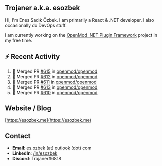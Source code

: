 ##  Trojaner a.k.a. esozbek
Hi, I'm Enes Sadık Özbek. I am primarily a React & .NET developer. I also occasionally do DevOps stuff.

I am currently working on the [OpenMod .NET Plugin Framework](https://github.com/openmod/openmod) project in my free time. 

## :zap: Recent Activity

<!--START_SECTION:activity-->
1. 🎉 Merged PR [#615](https://github.com/openmod/openmod/pull/615) in [openmod/openmod](https://github.com/openmod/openmod)
2. 🎉 Merged PR [#612](https://github.com/openmod/openmod/pull/612) in [openmod/openmod](https://github.com/openmod/openmod)
3. 🎉 Merged PR [#611](https://github.com/openmod/openmod/pull/611) in [openmod/openmod](https://github.com/openmod/openmod)
4. 🎉 Merged PR [#613](https://github.com/openmod/openmod/pull/613) in [openmod/openmod](https://github.com/openmod/openmod)
5. 🎉 Merged PR [#610](https://github.com/openmod/openmod/pull/610) in [openmod/openmod](https://github.com/openmod/openmod)
<!--END_SECTION:activity-->

## Website / Blog
[https://esozbek.me](https://esozbek.me)

## Contact
- **Email**: es.ozbek (at) outlook (dot) com
- **LinkedIn**: [/in/esozbek](https://linkedin.com/in/esozbek)
- **Discord**: Trojaner#6818
